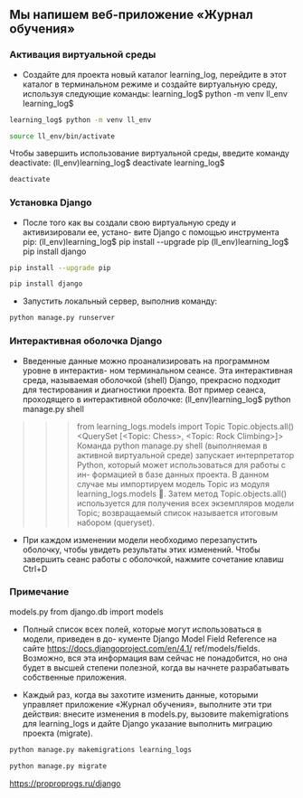 ## Мы напишем веб-приложение «Журнал обучения»

### Активация виртуальной среды
- Создайте для проекта новый каталог learning_log, перейдите в этот каталог
в терминальном режиме и создайте виртуальную среду, используя следующие
команды:
learning_log$ python -m venv ll_env
learning_log$

```bash
learning_log$ python -m venv ll_env
```

```bash
source ll_env/bin/activate
```

Чтобы завершить использование виртуальной среды, введите команду deactivate:
(ll_env)learning_log$ deactivate
learning_log$

```bash
deactivate
```

### Установка Django

- После того как вы создали свою виртуальную среду и активизировали ее, устано-
вите Django с помощью инструмента pip:
(ll_env)learning_log$ pip install --upgrade pip
(ll_env)learning_log$ pip install django

```bash
pip install --upgrade pip
```
```bash
pip install django
```

- Запустить локальный сервер, выполнив команду: 
```bash
python manage.py runserver
```
### Интерактивная оболочка Django

- Введенные данные можно проанализировать на программном уровне в интерактив-
ном терминальном сеансе. Эта интерактивная среда, называемая оболочкой (shell)
Django, прекрасно подходит для тестирования и диагностики проекта. Вот пример
сеанса, проходящего в интерактивной оболочке:
(ll_env)learning_log$ python manage.py shell
>>> from learning_logs.models import Topic
>>> Topic.objects.all()
<QuerySet [<Topic: Chess>, <Topic: Rock Climbing>]>
Команда python manage.py shell (выполняемая в активной виртуальной среде)
запускает интерпретатор Python, который может использоваться для работы с ин-
формацией в базе данных проекта. В данном случае мы импортируем модель Topic
из модуля learning_logs.models . Затем метод Topic.objects.all() используется
для получения всех экземпляров модели Topic; возвращаемый список называется
итоговым набором (queryset).

- При каждом изменении модели необходимо перезапустить оболочку, чтобы увидеть
результаты этих изменений. Чтобы завершить сеанс работы с оболочкой, нажмите
сочетание клавиш Сtrl+D

### Примечание
models.py
from django.db import models

- Полный список всех полей, которые могут использоваться в модели, приведен в до-
кументе Django Model Field Reference на сайте https://docs.djangoproject.com/en/4.1/
ref/models/fields. Возможно, вся эта информация вам сейчас не понадобится, но она
будет в высшей степени полезной, когда вы начнете разрабатывать собственные
приложения.

- Каждый раз, когда вы захотите изменить данные, которыми управляет приложение
«Журнал обучения», выполните эти три действия: внесите изменения в models.py,
вызовите makemigrations для learning_logs и дайте Django указание выполнить
миграцию проекта (migrate).

```bash
python manage.py makemigrations learning_logs
```
```bash
python manage.py migrate
```

https://proproprogs.ru/django